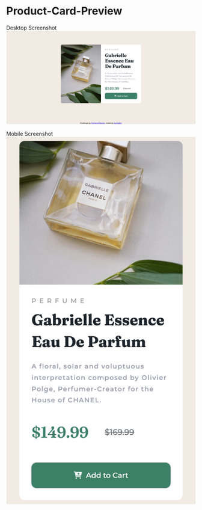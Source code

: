 # Product-Card-Preview
Desktop Screenshot
![Desktop Screenshot](https://github.com/Ayosage/Product-Card-Preview/blob/main/images/desktop-screenshot.png)

Mobile Screenshot
![Mobile Screenshot](https://github.com/Ayosage/Product-Card-Preview/blob/main/images/mobile-screenshot.png)
